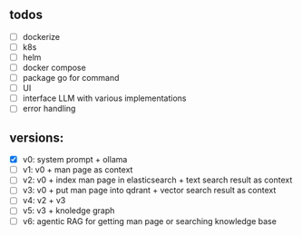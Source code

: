 ## todos

- [ ] dockerize
- [ ] k8s
- [ ] helm
- [ ] docker compose
- [ ] package go for command
- [ ] UI
- [ ] interface LLM with various implementations
- [ ] error handling

## versions:

- [x] v0: system prompt + ollama
- [ ] v1: v0 + man page as context
- [ ] v2: v0 + index man page in elasticsearch + text search result as context
- [ ] v3: v0 + put man page into qdrant + vector search result as context
- [ ] v4: v2 + v3
- [ ] v5: v3 + knoledge graph
- [ ] v6: agentic RAG for getting man page or searching knowledge base
